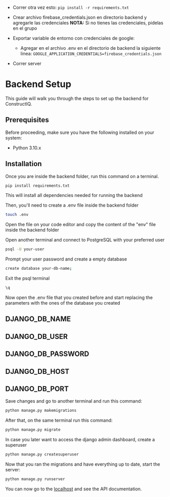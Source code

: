 * Correr otra vez esto: 
	 ```pip install -r requirements.txt```


* Crear archivo firebase_credentials.json en directorio backend y agregarle las credenciales 
**NOTA:** Si no tienes las credenciales, pidelas en el grupo


* Exportar variable de entorno con credenciales de google: 
    
    * Agregar en el archivo .env en el directorio de backend la siguiente linea:
    ``` GOOGLE_APPLICATION_CREDENTIALS=firebase_credentials.json ```  

* Correr server


# Backend Setup

This guide will walk you through the steps to set up the backend for ConstructIQ.

## Prerequisites

Before proceeding, make sure you have the following installed on your system:

- Python 3.10.x

## Installation

Once you are inside the backend folder, run this command on a terminal.

```bash
pip install requirements.txt
```

This will install all dependencies needed for running the backend

Then, you'll need to create a .env file inside the backend folder

```bash
touch .env
```

Open the file on your code editor and copy the content of the "env" file inside the backend folder

Open another terminal and connect to PostgreSQL with your preferred user

```bash
psql -U your-user
```

Prompt your user password and create a empty database

```bash
create database your-db-name;
```

Exit the psql terminal

```bash
\q
```

Now open the .env file that you created before and start replacing the parameters with the ones of the database you created

## DJANGO_DB_NAME

## DJANGO_DB_USER

## DJANGO_DB_PASSWORD

## DJANGO_DB_HOST

## DJANGO_DB_PORT

Save changes and go to another terminal and run this command:

```bash
python manage.py makemigrations
```

After that, on the same terminal run this command:

```bash
python manage.py migrate
```

In case you later want to access the django admin dashboard, create a superuser

```bash
python manage.py createsuperuser
```

Now that you ran the migrations and have everything up to date, start the server:

```bash
python manage.py runserver
```

You can now go to the [localhost](http://127.0.0.1:8000/docs) and see the API documentation.
